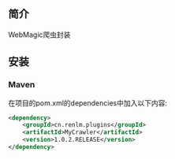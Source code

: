 ## 简介
WebMagic爬虫封装

## 安装
### Maven
在项目的pom.xml的dependencies中加入以下内容:

```xml
<dependency>
    <groupId>cn.renlm.plugins</groupId>
    <artifactId>MyCrawler</artifactId>
    <version>1.0.2.RELEASE</version>
</dependency>
```